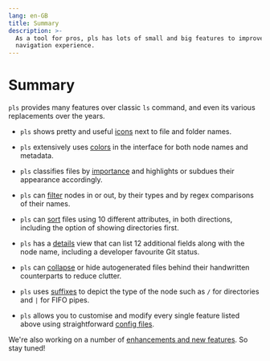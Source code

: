 ```yaml
---
lang: en-GB
title: Summary
description: >-
  As a tool for pros, pls has lots of small and big features to improve the file
  navigation experience.
---
```


# Summary

`pls` provides many features over classic `ls` command, and even its various
replacements over the years.

- `pls` shows pretty and useful [icons](./icons) next to file and folder names.

- `pls` extensively uses [colors](./colors) in the interface for both node names
  and metadata.

- `pls` classifies files by [importance](./importance) and highlights or subdues
  their appearance accordingly.

- `pls` can [filter](./filtering) nodes in or out, by their types and by regex
  comparisons of their names.

- `pls` can [sort](./sorting) files using 10 different attributes, in both
  directions, including the option of showing directories first.

- `pls` has a [details](./details) view that can list 12 additional fields along
  with the node name, including a developer favourite Git status.

- `pls` can [collapse](./collapse) or hide autogenerated files behind their
  handwritten counterparts to reduce clutter.

- `pls` uses [suffixes](./suffixes) to depict the type of the node such as `/`
  for directories and `|` for FIFO pipes.

- `pls` allows you to customise and modify every single feature listed above
  using straightforward [config files](../reference).

We're also working on a number of [enhancements and new features](./upcoming).
So stay tuned!
